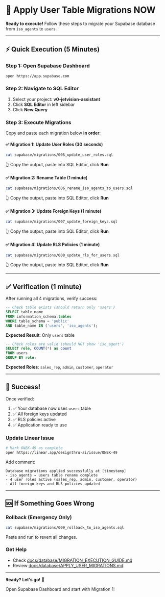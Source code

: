 # 🚀 Apply User Table Migrations NOW

**Ready to execute!** Follow these steps to migrate your Supabase database from `iso_agents` to `users`.

---

## ⚡ Quick Execution (5 Minutes)

### Step 1: Open Supabase Dashboard
```bash
open https://app.supabase.com
```

### Step 2: Navigate to SQL Editor
1. Select your project: **v0-jetvision-assistant**
2. Click **SQL Editor** in left sidebar
3. Click **New Query**

### Step 3: Execute Migrations

Copy and paste each migration below **in order**:

#### ✅ Migration 1: Update User Roles (30 seconds)
```bash
cat supabase/migrations/005_update_user_roles.sql
```
👆 Copy the output, paste into SQL Editor, click **Run**

#### ✅ Migration 2: Rename Table (1 minute)
```bash
cat supabase/migrations/006_rename_iso_agents_to_users.sql
```
👆 Copy the output, paste into SQL Editor, click **Run**

#### ✅ Migration 3: Update Foreign Keys (1 minute)
```bash
cat supabase/migrations/007_update_foreign_keys.sql
```
👆 Copy the output, paste into SQL Editor, click **Run**

#### ✅ Migration 4: Update RLS Policies (1 minute)
```bash
cat supabase/migrations/008_update_rls_for_users.sql
```
👆 Copy the output, paste into SQL Editor, click **Run**

---

## ✅ Verification (1 minute)

After running all 4 migrations, verify success:

```sql
-- Check table exists (should return only 'users')
SELECT table_name
FROM information_schema.tables
WHERE table_schema = 'public'
AND table_name IN ('users', 'iso_agents');
```

**Expected Result**: Only `users` table

```sql
-- Check roles are valid (should NOT show 'iso_agent')
SELECT role, COUNT(*) as count
FROM users
GROUP BY role;
```

**Expected Roles**: `sales_rep`, `admin`, `customer`, `operator`

---

## 🎉 Success!

Once verified:

1. ✅ Your database now uses `users` table
2. ✅ All foreign keys updated
3. ✅ RLS policies active
4. ✅ Application ready to use

### Update Linear Issue

```bash
# Mark ONEK-49 as complete
open https://linear.app/designthru-ai/issue/ONEK-49
```

Add comment:
```
Database migrations applied successfully at [timestamp]
- iso_agents → users table rename complete
- 4 user roles active (sales_rep, admin, customer, operator)
- All foreign keys and RLS policies updated
```

---

## 🆘 If Something Goes Wrong

### Rollback (Emergency Only)
```bash
cat supabase/migrations/009_rollback_to_iso_agents.sql
```
Paste and run to revert all changes.

### Get Help
- Check [docs/database/MIGRATION_EXECUTION_GUIDE.md](docs/database/MIGRATION_EXECUTION_GUIDE.md)
- Review [docs/database/APPLY_USER_MIGRATIONS.md](docs/database/APPLY_USER_MIGRATIONS.md)

---

**Ready? Let's go!** 🚀

Open Supabase Dashboard and start with Migration 1!
